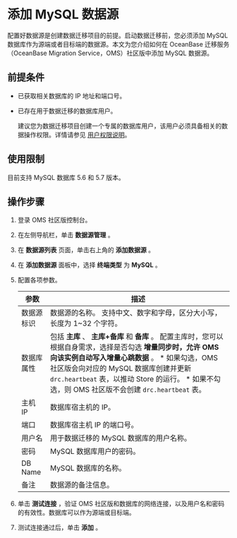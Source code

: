 添加 MySQL 数据源 
=================================

配置好数据源是创建数据迁移项目的前提。启动数据迁移前，您必须添加 MySQL 数据库作为源端或者目标端的数据源。本文为您介绍如何在 OceanBase 迁移服务（OceanBase Migration Service，OMS）社区版中添加 MySQL 数据源。

前提条件 
-------------------------

* 已获取相关数据库的 IP 地址和端口号。

  

* 已存在用于数据迁移的数据库用户。

  建议您为数据迁移项目创建一个专属的数据库用户，该用户必须具备相关的数据操作权限。详情请参见 [用户权限说明](../../5.data-migration/2.user-permission-settings.md)。
  




使用限制 
-------------------------

目前支持 MySQL 数据库 5.6 和 5.7 版本。

操作步骤 
-------------------------

1. 登录 OMS 社区版控制台。

   

2. 在左侧导航栏，单击 **数据源管理** 。

   

3. 在 **数据源列表** 页面，单击右上角的 **添加数据源** 。

   

4. 在 **添加数据源** 面板中，选择 **终端类型** 为 **MySQL** 。

   

5. 配置各项参数。

   

   | **参数**  |                                                                                                                                                             **描述**                                                                                                                                                             |
   |---------|--------------------------------------------------------------------------------------------------------------------------------------------------------------------------------------------------------------------------------------------------------------------------------------------------------------------------------|
   | 数据源标识   | 数据源的名称。 支持中文、数字和字母，区分大小写，长度为 1\~32 个字符。                                                                                                                                                                                                                                                                        |
   | 数据库属性   | 包括 **主库** 、 **主库+备库** 和 **备库** 。 配置主库时，您可以根据自身需求，选择是否勾选 **增量同步时，允许 OMS 向该实例自动写入增量心跳数据** 。 * 如果勾选，OMS 社区版会向对应的 MySQL 数据库创建并更新 `drc.heartbeat` 表，以推动 Store 的运行。   * 如果不勾选，则 OMS 社区版不会创建 `drc.heartbeat` 表。    |
   | 主机 IP   | 数据库宿主机的 IP。                                                                                                                                                                                                                                                                                                                    |
   | 端口      | 数据库宿主机 IP 的端口号。                                                                                                                                                                                                                                                                                                                |
   | 用户名     | 用于数据迁移的 MySQL 数据库的用户名称。                                                                                                                                                                                                                                                                                                        |
   | 密码      | MySQL 数据库用户的密码。                                                                                                                                                                                                                                                                                                                |
   | DB Name | MySQL 数据库的名称。                                                                                                                                                                                                                                                                                                                  |
   | 备注      | 数据源的备注信息。                                                                                                                                                                                                                                                                                                                      |

   

6. 单击 **测试连接** ，验证 OMS 社区版和数据库的网络连接，以及用户名和密码的有效性。数据库可以作为源端或目标端。

   

7. 测试连接通过后，单击 **添加** 。

   




